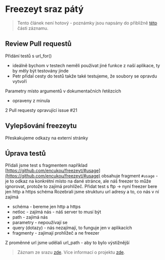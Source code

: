 # Freezeyt sraz pátý

> Tento článek není hotový - poznámky jsou napsány do přibližně [této](https://youtu.be/2Ei8t5xgnQ0?t=2767) části záznamu.

## Review Pull requestů

Přidání testů s url_for()
* ideálně bychom v testech neměli používat jiné funkce z naší aplikace, ty by měly být testovány jinde
* Petr přidal cesty do testů takže také testujeme, že soubory se opravdu vytvoří

Parametry místo argumentů v dokumentačních řetězcích
* opraveny z minula

2 Pull requesty opravující issue #21

## Vylepšování freezeytu
Přeskakujeme odkazy na externí stránky

## Úprava testů
Přidali jsme test s fragmentem například [https://github.com/encukou/freezeyt/#usage](https://github.com/encukou/freezeyt/#usage) obsahuje fragment `#usage` - je to odkaz na konkrétní místo na dané stránce, ale náš freezer to může ignorovat, protože to zajímá prohlížeč.
Přidat test s ftp -> nyní freezer bere jen http a https schéma
Rozebrali jsme strukturu url adresy a to, co nás v ní zajímá
  * schéma - bereme jen http a https
  * netloc - zajímá nás - náš server to musí být
  * path - zajímá nás
  * parametry - nepoužívají se
  * query (dotazy) - nás nezajímají, to funguje jen v aplikacích
  * fragmenty - zajímají prohlížeč a ne freezer

Z proměnné url jsme udělali url_path - aby to bylo výstižnější



> Záznam ze srazu [zde](https://youtu.be/2Ei8t5xgnQ0).
> Více informací o projektu [zde](https://tinyurl.com/freezeyt).
